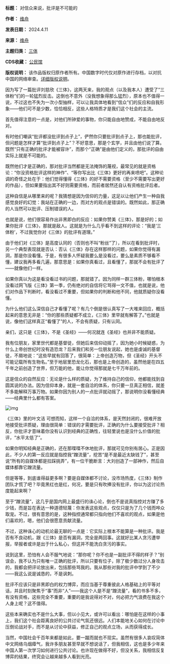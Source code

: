 

**标题：** 对信众来说，批评是不可能的  

**作者：** [维舟](https://chinadigitaltimes.net/space/维舟)  

**发表日期：** 2024.4.11  

**来源：** [维舟](https://web.archive.org/web/https://mp.weixin.qq.com/s/NXwNURjD91NkRZMnGMhGSA)  

**主题归类：** [三体](https://chinadigitaltimes.net/space/三体)  

**CDS收藏：** [公民馆](https://chinadigitaltimes.net/space/%E5%85%AC%E6%B0%91%E9%A6%86)  

**版权说明：** 该作品版权归原作者所有。中国数字时代仅对原作进行存档，以对抗中国的网络审查。[详细版权说明](https://chinadigitaltimes.net/chinese/copyright)。


因为写了一篇批评刘慈欣《三体》，这两天来，我的观点（以及我本人）遭受了“三体粉”们的一轮猛烈反击。这倒也不意外（没我想象得那么猛烈），原本也不值得一说，不过这也不失为一次小型抽样，可以让我具体地看到“信众”们的反应和自我形象——他们可不是少数，恰恰相反，这些人格特质才是我们这个社会的主流。 


首先值得注意的一点是，对他们所钟爱的事物，你只能自由地赞成，不能自由地反对。 


有时他们嘲讽“批评都没批评到点子上”，俨然你只要批评到点子上，那也能批评，但问题是怎样才算“批评到点子上”？不好意思，那是个玄学，并且由他们说了算。既然“只有正确的批评才能被容许”，而那个“正确”是由他们定义的，那批评的自由实际上就是不可能的。


既然他们才是正确的，那对批评当然都是无法掩饰的蔑视，最常见的就是资格论：“你没资格批评这样的神作”、“等你写出比《三体》更好的再来喷吧”。这种论调的奇怪之处在于：他们觉得懂得《三体》的好不需要资格（至少不需要写出更好的作品），但如果要指出其不好则需要资格，而前者居然还自认有资格批评后者。


这种自信是从哪里来的呢？我猜想是因为信仰的力量，这足以让他们产生一种自我感觉良好的幻觉：我站在正确的一边，而对方的观点是错误的。既然如此，那正确的人当然可以批评、压制错误的人。 


也就是说，他们很容易作出非黑即白的反应：如果你赞美《三体》，那是好的；如果你批评《三体》，那就是敌人。这就是为什么几乎看不到这样的评论：“我是‘三体粉’，不过我觉你对《三体》的批评有道理。”


由于他们对《三体》是高度认同的（否则也不叫“粉丝”了），所以在看到批评时，另一个典型表现就是否认：否认《三体》存在这样那样的问题，如果你觉得有漏洞，那是你没看懂。于是，有很多人怀疑我要么是没看过，要么是素质不够看不懂，建议我再多看几遍，那意思是：如果你真看过，且看懂了，那就不会有批评了——就像他们一样。


如果你真以为这是看没看过书的问题，那就错了。因为同样一群三体粉，哪怕根本没看过网飞版《三体》第一季，仍有绝对的自信将它骂得一文不值，也就是说，他们对作品下判断时，看没看过不重要，但如果你的判断和他不同，他就质疑你没看懂。 


为什么他们这么深信自己才看懂了呢？有几个倒是很认真写了一大堆来回应，概括起来的意思无非是：“你的那些质疑都不成立，《三体》里早就有解答了。”也就是说，像他们这样真正“看懂了”的人，不会有质疑，只有认同。 


亲们，这只是《三体》，不是《圣经》——何况就连《圣经》也并非不能质疑。 


我有位朋友，家里世代都是基督徒，但她后来信仰动摇了，因为她小时候疑惑，为什么上帝创世纪时没有造恐龙？后来我们和另一位朋友说起，她也是虔诚的基督徒，不屑地说：“这些早就有回答了，很简单：上帝创造万物，但《圣经》开头不可能记载所有生物名。”至于地层里恐龙化石，那也是上帝创造的，虽然他是在四五千年之前创造了世界，但万能的他，能让你觉得那就是七千万年前的。 


这是信众的自然反应：无论是什么样的质疑，为了维持自己的信仰，他都能找到自圆其说的办法。因为信仰本身，就是一套自洽的体系，你只要一旦真正相信，就差不多能解释万事万物。如果你因为别人的一点批评就动摇了，那说明你没看懂经典——经典里什么都有答案。


![img](https://chinadigitaltimes.net/chinese/files/2024/04/post-706762-661888c22a7d8.)


《三体》里的叶文洁
可想而知，这样一个自洽的体系，是天然封闭的，很难开放地接受批评质疑，理由很简单：错误的才需要批评，正确的为什么要接受批评？相反，你批评才意味着你没有认识到经典的正确性，往轻里说也是没什么价值的批评，“水平太低了”。


如果你明知经典是正确的，还在那喋喋不休地批评，那就可见你别有居心。正是因此，不少人的第一反应就是指控我“蹭流量”，挖苦“是不是最近太缺钱了”，甚至说“所有的自媒体都是拉踩挑弄”，有一位干脆断言：大刘创造了一部神作，然后自媒体都靠它蹭流量。


但是等等，到底谁得益更多啊？要是自媒体都不讨论，没市场热度，《三体》制作团队才慌了吧？毕竟黑红也是红，何况，要是只有吹捧没有批评，你以为这讨论热度能起来啊？


至于“蹭流量”，这几乎是国内网上最盛行的诛心论，倒也不是说真指控对方赚了多少钱，而是旨在表达一种道德轻蔑：你发表这些观点，仅仅只是为了几个钱而哗众取宠。不过，很有意思的是，这种指控通常都只指向他们不喜欢的观点，如果是他们喜欢的，嗯，他们会很愿意贡献流量。


不过，这种诛心的动机论最无聊的一点是：它实际上根本不能算是一种批评。我是否有不良动机，跟《三体》是否有漏洞，完全是两回事。这就好比某人贪污遭举报，举报者或许是出于什么私心，但这并不能洗白贪污的事实。


说到这里，恐怕有人会不服气地说：“那你呢？你不也是一副批评不得的样子？”别误会，我不认为只有唯一正确的批评，所以只要有位子，除了极少数过分人身攻击的，我都会把评论放出来，包括那些骂我的。我从那些对我的批评中学到了不少——我这么说是诚恳的，不是讽刺。


批评不应该只是非黑即白的权力博弈，而应当基于尊重彼此人格基础上的平等对话，并且时刻聚焦于“事”而非“人”——我这个人是不是“蹭流量”，看的书多不多，有没有资格，这些完全不重要，重要的是我说得对不对，何必把力气浪费在我这个人身上呢？这不值得。


这些本来确实也不是什么大事，但以小见大，或许可以看出：哪怕是在这样的小事上，我们这个社会距离良好的公共讨论气氛还很远。人们本能地关心如何在讨论中压倒论战对手，而不是从讨论中获益，修正自己的观点立场，从而获得成长。


当然，中国社会千百年来都是如此，要一蹴而就也不现实。虽然有很多人哀叹简体中文网络乌烟瘴气，我许多朋友甚至早就不想说话了，但我相信，这也是多少年来中国人第一次学习如何进行公共讨论。也许现在做得不好，但没关系，我相信反复博弈的结果，终究会让越来越多人看到光亮。

